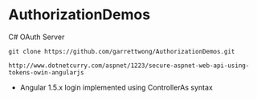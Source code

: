 # AuthorizationDemos
C# OAuth Server

`git clone https://github.com/garrettwong/AuthorizationDemos.git`

`http://www.dotnetcurry.com/aspnet/1223/secure-aspnet-web-api-using-tokens-owin-angularjs`

- Angular 1.5.x login implemented using ControllerAs syntax
